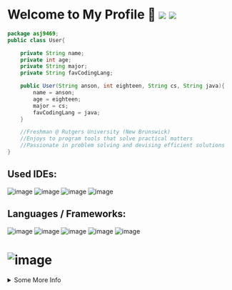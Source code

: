 # Welcome to My Profile 👋 ![](https://komarev.com/ghpvc/?username=asj9469&color=101414&label=Profile+Views&style=for-the-badge) [![](https://img.shields.io/badge/linktree-101414?style=for-the-badge&logo=linktree&logoColor=green)](https://linktr.ee/AnsonGoo)

~~~ Java
package asj9469;
public class User{

    private String name;
    private int age;
    private String major;
    private String favCodingLang;

    public User(String anson, int eighteen, String cs, String java){
        name = anson;
        age = eighteen;
        major = cs;
        favCodingLang = java;
    }

    //Freshman @ Rutgers University (New Brunswick)
    //Enjoys to program tools that solve practical matters
    //Passionate in problem solving and devising efficient solutions
}
~~~

## Used IDEs:
<!-- IDE Badges -->
![image](https://img.shields.io/badge/VSCode-0078D4?style=for-the-badge&logo=visual%20studio%20code&logoColor=white)
![image](https://img.shields.io/badge/apache%20netbeans-1B6AC6?style=for-the-badge&logo=apache%20netbeans%20IDE&logoColor=white)
![image](https://img.shields.io/badge/Atom-66595C?style=for-the-badge&logo=Atom&logoColor=white)
![image](https://img.shields.io/badge/Notepad++-90E59A.svg?style=for-the-badge&logo=notepad%2B%2B&logoColor=black)

## Languages / Frameworks:
<!-- languages & framework badges-->
![image](https://img.shields.io/badge/Java-ED8B00?style=for-the-badge&logo=java&logoColor=white)
![image](https://img.shields.io/badge/Python-FFD43B?style=for-the-badge&logo=python&logoColor=blue)
![image](https://img.shields.io/badge/JavaScript-323330?style=for-the-badge&logo=javascript&logoColor=F7DF1E)
![image](https://img.shields.io/badge/Markdown-000000?style=for-the-badge&logo=markdown&logoColor=white)
![image](https://img.shields.io/badge/LaTeX-47A141?style=for-the-badge&logo=LaTeX&logoColor=white)

![image](https://github-readme-stats.vercel.app/api/top-langs/?username=asj9469&theme=dark)
=

<details>
<summary>Some More Info</summary>


## Additional Skills:
![image](https://img.shields.io/badge/Microsoft_Office-D83B01?style=for-the-badge&logo=microsoft-office&logoColor=white)
![image](https://img.shields.io/badge/Notion-000000?style=for-the-badge&logo=notion&logoColor=white)
![image](https://img.shields.io/badge/Obsidian-483699?style=for-the-badge&logo=Obsidian&logoColor=white)
![image](https://img.shields.io/badge/Overleaf-47A141?style=for-the-badge&logo=Overleaf&logoColor=white)


## Workspace:

Desktop

![image](https://img.shields.io/badge/Intel%20Core_i5_9th-0071C5?style=for-the-badge&logo=intel&logoColor=white)
![image](https://img.shields.io/badge/NVIDIA-GTX1660-76B900?style=for-the-badge&logo=nvidia&logoColor=white)
![image](https://img.shields.io/badge/Windows_11-0078d4?style=for-the-badge&logo=windows-11&logoColor=white)

Laptop

![image](https://img.shields.io/badge/dell-XPS%2015%20-007DB8?style=for-the-badge&logo=dell&logoColor=white)
![image](https://img.shields.io/badge/Intel%20Core_i7_11th-0071C5?style=for-the-badge&logo=intel&logoColor=white)
![image](https://img.shields.io/badge/NVIDIA-RTX3050Ti-76B900?style=for-the-badge&logo=nvidia&logoColor=white)
![image](https://img.shields.io/badge/Windows_11-0078d4?style=for-the-badge&logo=windows-11&logoColor=white)

<br>

![image](https://github-readme-stats-git-masterrstaa-rickstaa.vercel.app/api?username=asj9469&theme=dark)
</details>
